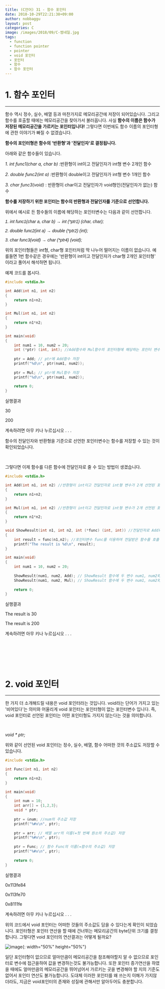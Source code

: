 ```yaml
---
title: (C언어) 31 - 함수 포인터
date: 2018-10-29T22:21:38+09:00
author: nobbaggu
layout: post
categories: C
image: /images/2018/09/C-썸네일.jpg
tags:
  - function
  - function pointer
  - pointer
  - void 포인터
  - 포인터
  - 함수
  - 함수 포인터
---
```

# 1. 함수 포인터

* * *

함수 역시 정수, 실수, 배열 등과 마찬가지로 메모리공간에 저장이 되어있습니다. 그리고 함수를 호출할 때에는 메모리공간을 찾아가서 불러옵니다. 사실 **함수의 이름은 함수가 저장된 메모리공간을 가르키는 포인터입니다!** 그렇다면 이번에도 함수 이름의 포인터형에 관한 이야기가 빠질 수 없겠습니다.

**함수의 포인터형은 함수의 '반환형'과 '전달인자'로 결정됩니다.**

아래와 같은 함수들이 있습니다.

_1. int func1(char a, char b)_ :반환형이 int이고 전달인자가 int형 변수 2개인 함수

_2. double func2(int a)_ :반환형이 double이고 전달인자가 int형 변수 1개인 함수

_3. char func3(void)_ : 반환형이 char이고 전달인자가 void형인(전달인자가 없는) 함수

**함수를 저장하기 위한 포인터는 함수의 반환형과 전달인자를 기준으로 선언합니다.**

위에서 예시로 든 함수들의 이름에 해당하는 포인터변수는 다음과 같이 선언합니다.

_<span style="font-family: 'arial black', sans-serif;">1. int func1(char a, char b) → int (*ptr1) (char, char);</span>_

_<span style="font-family: 'arial black', sans-serif;">2. double func2(int a) → double (*ptr2) (int);</span>_

_<span style="font-family: 'arial black', sans-serif;">3. char func3(void) → char (*ptr4) (void);</span>_

위의 포인터형들은 int형, char형 포인터처럼 딱 나누어 떨어지는 이름이 없습니다. 예를들면 1번 함수같은 경우에는 '반환형이 int이고 전달인자가 char형 2개인 포인터형' 이라고 풀어서 해석하면 됩니다.

예제 코드를 봅시다.

~~~ c
#include <stdio.h>

int Add(int n1, int n2)
{
    return n1+n2;
}

int Mul(int n1, int n2)
{
    return n1*n2;
}

int main(void)
{
    int num1 = 10, num2 = 20;
    int (*ptr) (int, int); //Add함수와 Mul함수의 포인터형에 해당하는 포인터 변수 선언
    
    ptr = Add; // ptr에 Add함수 저장
    printf("%d\n", ptr(num1, num2));
    
    ptr = Mul; // ptr에 Mul함수 저장
    printf("%d\n", ptr(num1, num2));
    
    return 0;
}
~~~

실행결과

30


200


계속하려면 아무 키나 누르십시오 . . .

함수의 전달인자와 반환형을 기준으로 선언한 포인터변수는 함수를 저장할 수 있는 것이 확인되었습니다.

&nbsp;

그렇다면 이제 함수를 다른 함수에 전달인자로 줄 수 있는 방법이 생겼습니다.

~~~ c
#include <stdio.h>

int Add(int n1, int n2) //반환형이 int이고 전달인자로 int형 변수가 2개 선언된 포인터형의 함수
{
    return n1+n2;
}

int Mul(int n1, int n2) //반환형이 int이고 전달인자로 int형 변수가 2개 선언된 포인터형의 함수
{
    return n1*n2;
}

void ShowResult(int n1, int n2, int (*func) (int, int)) //전달인자로 Add와 Mul함수를 전달하기 위한 포인터변수 func 선언
{
    int result = func(n1,n2); //포인터변수 func를 이용하여 전달받은 함수를 호출
    printf("The result is %d\n", result);
}

int main(void)
{
    int num1 = 10, num2 = 20;
    
    ShowResult(num1, num2, Add); // ShowResult 함수에 두 변수 num1, num2와 함수 Add를 전달
    ShowResult(num1, num2, Mul); // ShowResult 함수에 두 변수 num1, num2와 함수 Mul을 전달
    
    return 0;
}
~~~

실행결과

The result is 30


The result is 200


계속하려면 아무 키나 누르십시오 . . .

&nbsp;

&nbsp;

&nbsp;

# 2. void 포인터

* * *

한 가지 더 소개해드릴 내용은 void 포인터라는 것입니다. void라는 단어가 가지고 있는 '비어있다'는 의미와 어울리게 void 포인터는 포인터형이 없는 포인터변수 입니다. 즉, void 포인터로 선언된 포인터는 어떤 포인터형도 가지지 않는다는 것을 의미합니다.

&nbsp;

_void * ptr;_

위와 같이 선언된 void 포인터는 정수, 실수, 배열, 함수 어떠한 것의 주소값도 저장할 수 있습니다.

~~~ c
#include <stdio.h>

int Func(int n1, int n2)
{
    return n1+n2;
}

int main(void)
{
    int num = 10;
    int arr[] = {1,2,3};
    void * ptr;
    
    ptr = &num; //num의 주소값 저장
    printf("%#x\n", ptr);
    
    ptr = arr; // 배열 arr의 이름(=첫 번째 원소의 주소값) 저장
    printf("%#x\n", ptr);
    
    ptr = Func; // 함수 Func의 이름(=함수의 주소값) 저장
    printf("%#x\n", ptr);
    
    return 0;
}
~~~

실행결과

0x113fe84


0x113fe70


0x8111fe


계속하려면 아무 키나 누르십시오 . . .

위의 코드에서 void 포인터는 어떠한 것들의 주소값도 담을 수 있다는게 확인이 되었습니다. 포인터형은 포인터 연산을 할 때에 건너뛰는 메모리공간의 byte단위 크기를 결정합니다. 그렇다면 void 포인터의 연산결과는 어떻게 될까요?

![image](https://nobbaggu.github.io/images/2018/09/rr.jpg){: width="50%" height="50%"}

일단 포인터형이 없으므로 얼마만큼이 메모리공간을 참조해야할지 알 수 없으므로 포인터로 변수에 접근을하여 값을 변경하는것도 불가능합니다. 또한 포인터 증가연산을 하였을 때에도 얼마만큼의 메모리공간을 뛰어넘어서 가르키는 곳을 변경해야 할 지의 기준도 없어서 포인터 연산도 불가능합니다. 도대체 이러한 포인터를 왜 쓰는지 이해가 가지않더라도, 지금은 void포인터의 존재와 성질에 관해서만 알아두어도 충분합니다.